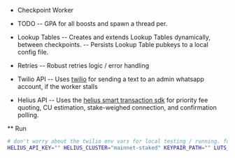 * Checkpoint Worker

- TODO
-- GPA for all boosts and spawn a thread per.

- Lookup Tables
-- Creates and extends Lookup Tables dynamically, between checkpoints.
-- Persists Lookup Table pubkeys to a local config file.

- Retries
-- Robust retries logic / error handling

- Twilio API
-- Uses [twilio](https://www.twilio.com/docs/usage/api) for sending a text to an admin whatsapp account, if the worker stalls

- Helius API
-- Uses the [helius smart transaction sdk](https://github.com/helius-labs/helius-rust-sdk) for priority fee quoting, CU estimation, stake-weighed connection, and confirmation polling.

** Run
```sh
# don't worry about the twilio env vars for local testing / running. for production use to notify when the worker is stalling.
HELIUS_API_KEY="" HELIUS_CLUSTER="mainnet-staked" KEYPAIR_PATH="" LUTS_PATH="./cache" MINT="" TWILIO_ACCOUNT_SID="" TWILIO_AUTH_TOKEN="" TWILIO_FROM="" TWILIO_TO="" RUST_LOG="info" cargo run
```
